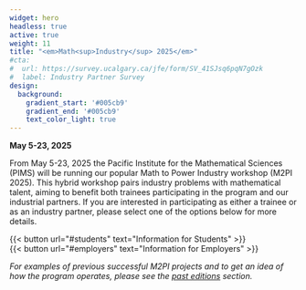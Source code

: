 ```yaml
---
widget: hero
headless: true
active: true
weight: 11 
title: "<em>Math<sup>Industry</sup> 2025</em>"
#cta:
#  url: https://survey.ucalgary.ca/jfe/form/SV_41SJsq6pqN7gOzk
#  label: Industry Partner Survey
design:
  background:
    gradient_start: '#005cb9'
    gradient_end: '#005cb9'
    text_color_light: true
---
```


**May 5-23, 2025**

From May 5-23, 2025 the Pacific Institute for the Mathematical Sciences (PIMS)
will be running our popular Math to Power Industry workshop (M2PI 2025). This
hybrid workshop pairs industry problems with mathematical talent, aiming to
benefit both trainees participating in the program and our industrial partners.
If you are interested in participating as either a trainee or as an industry
partner, please select one of the options below for more details.


<div class="row">
<div class="col">
{{< button 
  url="#students"
  text="Information for Students"
>}}
</div>
<div class="col">
{{< button
  url="#employers"
  text="Information for Employers"
>}}
</div>
</div>
<div class="mt-4"></div>
<div class="pt-4"></div>

_For examples of previous successful M2PI projects and to get an idea of how
the
program operates, please see the [past editions](#editions) section._
